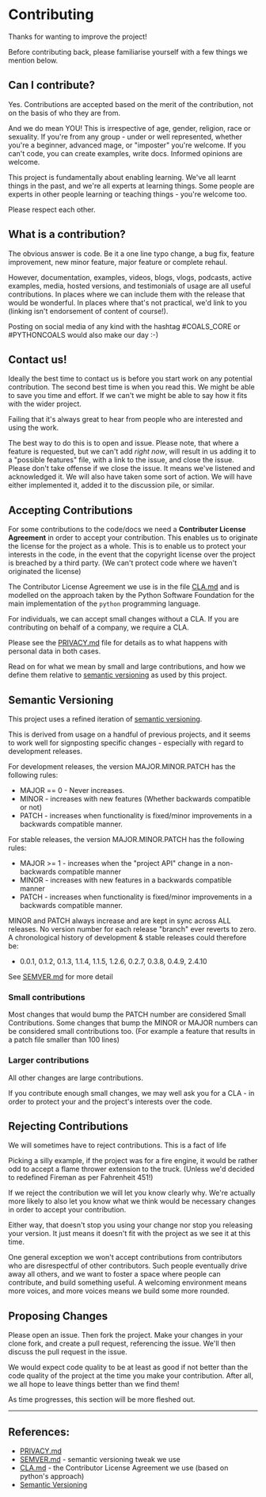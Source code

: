 # Contributing

Thanks for wanting to improve the project!

Before contributing back, please familiarise yourself with a few things
we mention below.

## Can I contribute?

Yes.  Contributions are accepted based on the merit of the contribution,
not on the basis of who they are from.

And we do mean YOU!  This is irrespective of age, gender, religion, race
or sexuality.  If you're from any group - under or well represented,
whether you're a beginner, advanced mage, or "imposter" you're welcome. 
If you can't code, you can create examples, write docs.  Informed
opinions are welcome.

This project is fundamentally about enabling learning.  We've all learnt
things in the past, and we're all experts at learning things.  Some
people are experts in other people learning or teaching things - you're
welcome too.

Please respect each other.

## What is a contribution?

The obvious answer is code.  Be it a one line typo change, a bug fix,
feature improvement, new minor feature, major feature or complete rehaul.

However, documentation, examples, videos, blogs, vlogs, podcasts, active
examples, media, hosted versions, and testimonials of usage are all
useful contributions.  In places where we can include them with the
release that would be wonderful.  In places where that's not practical,
we'd link to you (linking isn't endorsement of content of course!).

Posting on social media of any kind with the hashtag #COALS_CORE
or #PYTHONCOALS would also make our day :-)

## Contact us!

Ideally the best time to contact us is before you start work on any
potential contribution.  The second best time is when you read this.
We might be able to save you time and effort. If we can't we might be
able to say how it fits with the wider project.

Failing that it's always great to hear from people who are interested and
using the work.

The best way to do this is to open and issue.  Please note, that where a
feature is requested, but we can't add *right now*, will result in us
adding it to a "possible features" file, with a link to the issue, and
close the issue.  Please don't take offense if we close the issue.  It
means we've listened and acknowledged it.  We will also have taken some
sort of action.  We will have either implemented it, added it to the
discussion pile, or similar.


## Accepting Contributions

For some contributions to the code/docs we need a **Contributer License Agreement**
in order to accept your contribution.  This enables us to originate the
license for the project as a whole.  This is to enable us to protect your
interests in the code, in the event that the copyright license over the
project is breached by a third party.  (We can't protect code where we
haven't originated the license)

The Contributor License Agreement we use is in the file [CLA.md](CLA.md) and is
modelled on the approach taken by the Python Software Foundation for the
main implementation of the `python` programming language.

For individuals, we can accept small changes without a CLA.  If you are
contributing on behalf of a company, we require a CLA.

Please see the [PRIVACY.md](PRIVACY.md) file for details as to what happens with
personal data in both cases.

Read on for what we mean by small and large contributions, and how we
define them relative to [semantic versioning][SEMVER] as used by this
project.


## Semantic Versioning

This project uses a refined iteration of [semantic versioning][SEMVER].

This is derived from usage on a handful of previous projects, and it
seems to work well for signposting specific changes - especially with
regard to development releases.

For development releases, the version MAJOR.MINOR.PATCH has the following
rules:

* MAJOR == 0 - Never increases.
* MINOR - increases with new features (Whether backwards compatible or not)
* PATCH - increases when functionality is fixed/minor improvements in a
  backwards compatible manner.

For stable releases, the version MAJOR.MINOR.PATCH has the following rules:

* MAJOR >= 1 - increases when the "project API" change in a non-backwards
  compatible manner
* MINOR - increases with new features in a backwards compatible manner
* PATCH - increases when functionality is fixed/minor improvements in a
  backwards compatible manner.

MINOR and PATCH always increase and are kept in sync across ALL releases. 
No version number for each release "branch" ever reverts to zero.  A
chronological history of development & stable releases could therefore
be:

* 0.0.1, 0.1.2, 0.1.3, 1.1.4, 1.1.5, 1.2.6, 0.2.7, 0.3.8, 0.4.9, 2.4.10

See [SEMVER.md](SEMVER.md) for more detail

### Small contributions

Most changes that would bump the PATCH number are considered Small
Contributions.  Some changes that bump the MINOR or MAJOR numbers can be
considered small contributions too.  (For example a feature that results
in a patch file smaller than 100 lines)

### Larger contributions

All other changes are large contributions.

If you contribute enough small changes, we may well ask you for a CLA -
in order to protect your and the project's interests over the code.

## Rejecting Contributions

We will sometimes have to reject contributions. This is a fact of life

Picking a silly example, if the project was for a fire engine, it would
be rather odd to accept a flame thrower extension to the truck.  (Unless
we'd decided to redefined Fireman as per Fahrenheit 451!)

If we reject the contribution we will let you know clearly why. We're
actually more likely to also let you know what we think would be
necessary changes in order to accept your contribution.

Either way, that doesn't stop you using your change nor stop you releasing
your version.  It just means it doesn't fit with the project as we see it
at this time.

One general exception we won't accept contributions from contributors who
are disrespectful of other contributors. Such people eventually drive away
all others, and we want to foster a space where people can contribute,
and build something useful. A welcoming environment means more voices,
and more voices means we build some more rounded.


## Proposing Changes

Please open an issue.  Then fork the project.  Make your changes in your
clone fork, and create a pull request, referencing the issue. We'll then
discuss the pull request in the issue.

We would expect code quality to be at least as good if not better than
the code quality of the project at the time you make your contribution.
After all, we all hope to leave things better than we find them!

As time progresses, this section will be more fleshed out.

---

## References:

* [PRIVACY.md](PRIVACY.md)
* [SEMVER.md](SEMVER.md) - semantic versioning tweak we use
* [CLA.md](CLA.md) - the Contributor License Agreement we use (based on python's approach)
* [Semantic Versioning][SEMVER]

[SEMVER]: https://semver.org
